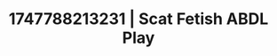 ---
categories:
- Lustful narration
- Cosmic sensuality
- Naughty expression
- Deep intimacy
- Simple sex
image: /assets/images/1747788213231.jpg
layout: post
seo:
  description: Featured content with artistic ABDL Play, Scat Fetish. HD images available.
  keywords: ABDL Play, Scat Fetish
  og_image: /assets/images/1747788213231.jpg
  schema_type: VisualArtwork
tags:
- ABDL Play
- Scat Fetish
- '#1747788213231'
title: 1747788213231 | Scat Fetish ABDL Play
---